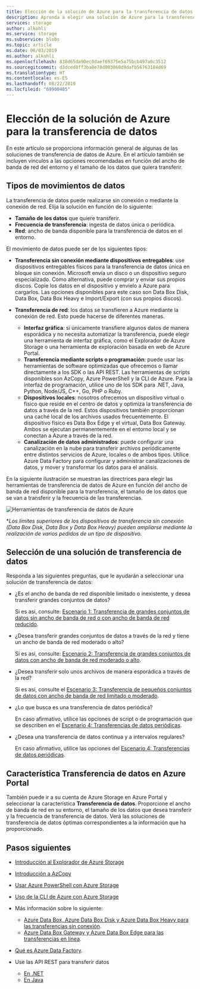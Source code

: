 ```yaml
---
title: Elección de la solución de Azure para la transferencia de datos | Microsoft Docs
description: Aprenda a elegir una solución de Azure para la transferencia de datos según el tamaño de estos y el ancho de banda de red disponible en el entorno
services: storage
author: alkohli
ms.service: storage
ms.subservice: blobs
ms.topic: article
ms.date: 06/03/2019
ms.author: alkohli
ms.openlocfilehash: 838d65da90ec0daef69375e5a75bcb497a0c3512
ms.sourcegitcommit: d3dced0ff3ba8e78d003060d9dafb56763184d69
ms.translationtype: HT
ms.contentlocale: es-ES
ms.lasthandoff: 08/22/2019
ms.locfileid: "69900405"
---
```

# <a name="choose-an-azure-solution-for-data-transfer"></a>Elección de la solución de Azure para la transferencia de datos

En este artículo se proporciona información general de algunas de las soluciones de transferencia de datos de Azure. En el artículo también se incluyen vínculos a las opciones recomendadas en función del ancho de banda de red del entorno y el tamaño de los datos que quiera transferir.

## <a name="types-of-data-movement"></a>Tipos de movimientos de datos

La transferencia de datos puede realizarse sin conexión o mediante la conexión de red. Elija la solución en función de lo siguiente:

- **Tamaño de los datos** que quiere transferir.
- **Frecuencia de transferencia**: ingesta de datos única o periódica.
- **Red**: ancho de banda disponible para la transferencia de datos en el entorno.

El movimiento de datos puede ser de los siguientes tipos:

- **Transferencia sin conexión mediante dispositivos entregables**: use dispositivos entregables físicos para la transferencia de datos única en bloque sin conexión. Microsoft envía un disco o un dispositivo seguro especializado. Como alternativa, puede comprar y enviar sus propios discos. Copie los datos en el dispositivo y envíelo a Azure para cargarlos.  Las opciones disponibles para este caso son Data Box Disk, Data Box, Data Box Heavy e Import/Export (con sus propios discos).

- **Transferencia de red**: los datos se transfieren a Azure mediante la conexión de red. Esto puede hacerse de diferentes maneras.

    - **Interfaz gráfica**: si únicamente transfiere algunos datos de manera esporádica y no necesita automatizar la transferencia, puede elegir una herramienta de interfaz gráfica, como el Explorador de Azure Storage o una herramienta de exploración basada en web de Azure Portal.
    - **Transferencia mediante scripts o programación**: puede usar las herramientas de software optimizadas que ofrecemos o llamar directamente a los SDK o las API REST. Las herramientas de scripts disponibles son AzCopy, Azure PowerShell y la CLI de Azure. Para la interfaz de programación, utilice uno de los SDK para .NET, Java, Python, Node/JS, C++, Go, PHP o Ruby.
    - **Dispositivos locales**: nosotros ofrecemos un dispositivo virtual o físico que reside en el centro de datos y optimiza la transferencia de datos a través de la red. Estos dispositivos también proporcionan una caché local de los archivos usados frecuentemente. El dispositivo físico es Data Box Edge y el virtual, Data Box Gateway. Ambos se ejecutan permanentemente en el entorno local y se conectan a Azure a través de la red.
    - **Canalización de datos administrados**: puede configurar una canalización en la nube para transferir archivos periódicamente entre distintos servicios de Azure, locales o de ambos tipos. Utilice Azure Data Factory para configurar y administrar canalizaciones de datos, y mover y transformar los datos para el análisis.

En la siguiente ilustración se muestran las directrices para elegir las herramientas de transferencia de datos de Azure en función del ancho de banda de red disponible para la transferencia, el tamaño de los datos que se van a transferir y la frecuencia de las transferencias.

![Herramientas de transferencia de datos de Azure](media/storage-choose-data-transfer-solution/azure-data-transfer-options-3.png)

**Los límites superiores de los dispositivos de transferencia sin conexión (Data Box Disk, Data Box y Data Box Heavy) pueden ampliarse mediante la realización de varios pedidos de un tipo de dispositivo.*

## <a name="selecting-a-data-transfer-solution"></a>Selección de una solución de transferencia de datos

Responda a las siguientes preguntas, que le ayudarán a seleccionar una solución de transferencia de datos:

- ¿Es el ancho de banda de red disponible limitado o inexistente, y desea transferir grandes conjuntos de datos?
  
    Si es así, consulte: [Escenario 1: Transferencia de grandes conjuntos de datos sin ancho de banda de red o con ancho de banda de red reducido](storage-solution-large-dataset-low-network.md).
- ¿Desea transferir grandes conjuntos de datos a través de la red y tiene un ancho de banda de red moderado o alto?

    Si es así, consulte: [Escenario 2: Transferencia de grandes conjuntos de datos con ancho de banda de red moderado o alto](storage-solution-large-dataset-moderate-high-network.md).
- ¿Desea transferir solo unos archivos de manera esporádica a través de la red?

    Si es así, consulte el [Escenario 3: Transferencia de pequeños conjuntos de datos con ancho de banda de red limitado o moderado](storage-solution-small-dataset-low-moderate-network.md).
- ¿Lo que busca es una transferencia de datos periódica?

    En caso afirmativo, utilice las opciones de script o de programación que se describen en el [Escenario 4: Transferencias de datos periódicas](storage-solution-periodic-data-transfer.md).
- ¿Desea una transferencia de datos continua y a intervalos regulares?

    En caso afirmativo, utilice las opciones del [Escenario 4: Transferencias de datos periódicas](storage-solution-periodic-data-transfer.md).
 

## <a name="data-transfer-feature-in-azure-portal"></a>Característica Transferencia de datos en Azure Portal

También puede ir a su cuenta de Azure Storage en Azure Portal y seleccionar la característica **Transferencia de datos**. Proporcione el ancho de banda de red en su entorno, el tamaño de los datos que desea transferir y la frecuencia de transferencia de datos. Verá las soluciones de transferencia de datos óptimas correspondientes a la información que ha proporcionado. 

## <a name="next-steps"></a>Pasos siguientes

- [Introducción al Explorador de Azure Storage](https://azure.microsoft.com/resources/videos/introduction-to-microsoft-azure-storage-explorer/)
- [Introducción a AzCopy](https://docs.microsoft.com/azure/storage/common/storage-use-azcopy-v10)
- [Usar Azure PowerShell con Azure Storage](https://docs.microsoft.com/azure/storage/common/storage-powershell-guide-full)
- [Uso de la CLI de Azure con Azure Storage](https://docs.microsoft.com/azure/storage/common/storage-azure-cli)
- Más información sobre lo siguiente:

    - [Azure Data Box, Azure Data Box Disk y Azure Data Box Heavy para las transferencias sin conexión](https://docs.microsoft.com/azure/databox/).
    - [Azure Data Box Gateway y Azure Data Box Edge para las transferencias en línea](https://docs.microsoft.com/azure/databox-online/).
- [Qué es Azure Data Factory](https://docs.microsoft.com/azure/data-factory/copy-activity-overview).
- Use las API REST para transferir datos

    - [En .NET](https://docs.microsoft.com/dotnet/api/overview/azure/storage)
    - [En Java](https://docs.microsoft.com/java/api/overview/azure/storage)
